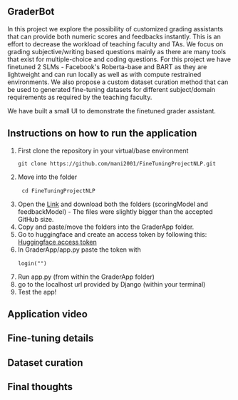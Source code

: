 

## GraderBot

In this project we explore the possibility of customized grading assistants that can provide both numeric scores and feedbacks instantly. This is an effort to decrease the workload of teaching faculty and TAs. We focus on grading subjective/writing based questions mainly as there are many tools that exist for multiple-choice and coding questions. For this project we have finetuned 2 SLMs - Facebook's Roberta-base and BART as they are lightweight and can run locally as well as with compute restrained environments. We also propose a custom dataset curation method that can be used to generated fine-tuning datasets for different subject/domain requirements as required by the teaching faculty.

We have built a small UI to demonstrate the finetuned grader assistant.

## Instructions on how to run the application
1) First clone the repository in your virtual/base environment<pre> ```git clone https://github.com/mani2001/FineTuningProjectNLP.git``` </pre>
2) Move into the folder <pre> ```cd FineTuningProjectNLP``` </pre>
3) Open the [Link](https://drive.google.com/drive/folders/1Ux9I9T5cI-MoK9orVutRuKr8PrR4dqZy?usp=sharing) and download both the folders (scoringModel and feedbackModel) - The files were slightly bigger than the accepted GitHub size.
4) Copy and paste/move the folders into the GraderApp folder.
5) Go to huggingface and create an access token by following this: [Huggingface access token](https://huggingface.co/docs/hub/en/security-tokens)
6) In GraderApp/app.py paste the token with <pre> ```login("")``` </pre>
7) Run app.py (from within the GraderApp folder)
8) go to the localhost url provided by Django (within your terminal)
9) Test the app!
    
## Application video

## Fine-tuning details



## Dataset curation

## Final thoughts


